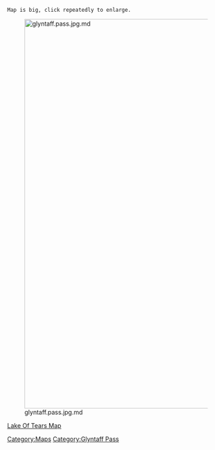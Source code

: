 `Map is big, click repeatedly to enlarge.`

<figure>
<img src="glyntaff.pass.jpg.md" title="glyntaff.pass.jpg.md" width="900"
alt="glyntaff.pass.jpg.md" />
<figcaption aria-hidden="true">glyntaff.pass.jpg.md</figcaption>
</figure>

[Lake Of Tears Map](Lake_Of_Tears_Map "wikilink")  

[Category:Maps](Category:Maps "wikilink") [Category:Glyntaff
Pass](Category:Glyntaff_Pass "wikilink")

